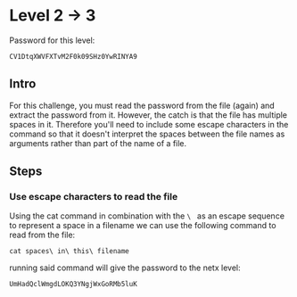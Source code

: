 # Level 2 -> 3

Password for this level:
```
CV1DtqXWVFXTvM2F0k09SHz0YwRINYA9
```

## Intro
For this challenge, you must read the password from the file (again) and 
extract the password from it.
However, the catch is that the file has multiple spaces in it.
Therefore you'll need to include some escape characters in 
the command so that it doesn't interpret the spaces between
the file names as arguments rather than part of the name of 
a file.

## Steps

### Use escape characters to read the file

Using the cat command in combination with the `\ ` as an escape sequence
to represent a space in a filename we can use the following command to
read from the file:
```
cat spaces\ in\ this\ filename
```

running said command will give the password to the netx level:
```
UmHadQclWmgdLOKQ3YNgjWxGoRMb5luK
```